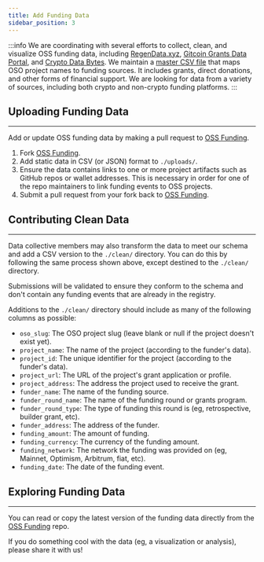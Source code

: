 ```yaml
---
title: Add Funding Data
sidebar_position: 3
---
```


:::info
We are coordinating with several efforts to collect, clean, and visualize OSS funding data, including [RegenData.xyz](https://regendata.xyz/), [Gitcoin Grants Data Portal](https://davidgasquez.github.io/gitcoin-grants-data-portal/), and [Crypto Data Bytes](https://dune.com/cryptodatabytes/crypto-grants-analysis). We maintain a [master CSV file](https://github.com/opensource-observer/oss-funding) that maps OSO project names to funding sources. It includes grants, direct donations, and other forms of financial support. We are looking for data from a variety of sources, including both crypto and non-crypto funding platforms.
:::

## Uploading Funding Data

---

Add or update OSS funding data by making a pull request to [OSS Funding](https://github.com/opensource-observer/oss-funding).

1. Fork [OSS Funding](https://github.com/opensource-observer/oss-funding/fork).
2. Add static data in CSV (or JSON) format to `./uploads/`.
3. Ensure the data contains links to one or more project artifacts such as GitHub repos or wallet addresses. This is necessary in order for one of the repo maintainers to link funding events to OSS projects.
4. Submit a pull request from your fork back to [OSS Funding](https://github.com/opensource-observer/oss-funding).

## Contributing Clean Data

---

Data collective members may also transform the data to meet our schema and add a CSV version to the `./clean/` directory. You can do this by following the same process shown above, except destined to the `./clean/` directory.

Submissions will be validated to ensure they conform to the schema and don't contain any funding events that are already in the registry.

Additions to the `./clean/` directory should include as many of the following columns as possible:

- `oso_slug`: The OSO project slug (leave blank or null if the project doesn't exist yet).
- `project_name`: The name of the project (according to the funder's data).
- `project_id`: The unique identifier for the project (according to the funder's data).
- `project_url`: The URL of the project's grant application or profile.
- `project_address`: The address the project used to receive the grant.
- `funder_name`: The name of the funding source.
- `funder_round_name`: The name of the funding round or grants program.
- `funder_round_type`: The type of funding this round is (eg, retrospective, builder grant, etc).
- `funder_address`: The address of the funder.
- `funding_amount`: The amount of funding.
- `funding_currency`: The currency of the funding amount.
- `funding_network`: The network the funding was provided on (eg, Mainnet, Optimism, Arbitrum, fiat, etc).
- `funding_date`: The date of the funding event.

## Exploring Funding Data

---

You can read or copy the latest version of the funding data directly from the [OSS Funding](https://github.com/opensource-observer/oss-funding) repo.

If you do something cool with the data (eg, a visualization or analysis), please share it with us!

